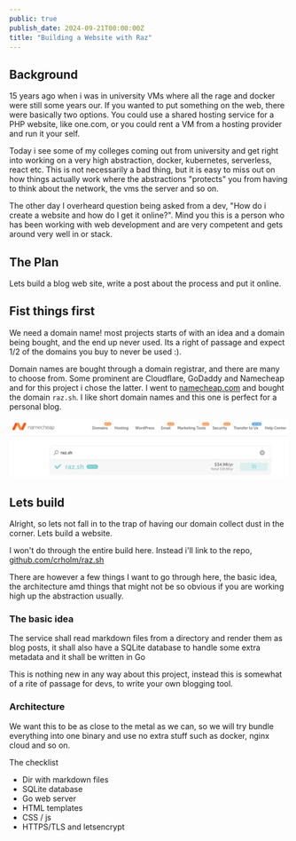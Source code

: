 ```yaml
---
public: true
publish_date: 2024-09-21T00:00:00Z
title: "Building a Website with Raz"
---
```


## Background

15 years ago when i was in university VMs where all the rage and docker were still some years our. If you wanted to put something on the web, there were basically two options. You could use a shared hosting service for a PHP website, like one.com, or you could rent a VM from a hosting provider and run it your self.

Today i see some of my colleges coming out from university and get right into working on a very high abstraction, docker, kubernetes, serverless, react etc. This is not necessarily a bad thing, but it is easy to miss out on how things actually work where the abstractions "protects" you from having to think about the network, the vms the server and so on. 

The other day I overheard question being asked from a dev, "How do i create a website and how do I get it online?". Mind you this is a person who has been working with web development and are very competent and gets around very well in or stack.

## The Plan

Lets build a blog web site, write a post about the process and put it online.

## Fist things first

We need a domain name! most projects starts of with an idea and a domain being bought, and the end up never used. Its a right of passage and expect 1/2 of the domains you buy to never be used :).

Domain names are bought through a domain registrar, and there are many to choose from. Some prominent are Cloudflare, GoDaddy and Namecheap and for this project i chose the latter. 
I went to [namecheap.com](https://namecheap.com/) and bought the domain `raz.sh`. I like short domain names and this one is perfect for a personal blog.

![2024-09-20-namecheap.png](./media/2024-09-20-namecheap.png)


## Lets build

Alright, so lets not fall in to the trap of having our domain collect dust in the corner. Lets build a website.

I won't do through the entire build here. Instead i'll link to the repo, [github.com/crholm/raz.sh](https://github.com/crholm/raz.sh)

There are however a few things I want to go through here, the basic idea, the architecture amd things that might not be so obvious if you are working high up the abstraction usually.

### The basic idea

The service shall read markdown files from a directory and render them as blog posts, it shall also have a SQLite database to handle some extra metadata and it shall be written in Go

This is nothing new in any way about this project, instead this is somewhat of a rite of passage for devs, to write your own blogging tool.

### Architecture
We want this to be as close to the metal as we can, so we will try bundle everything into one binary and use no extra stuff such as docker, nginx cloud and so on.

The checklist

- Dir with markdown files
- SQLite database
- Go web server
- HTML templates
- CSS / js
- HTTPS/TLS and letsencrypt



